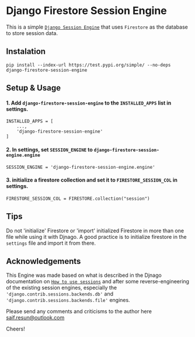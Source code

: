 # Django Firestore Session Engine

This is a simple [`Django Session Engine`](https://docs.djangoproject.com/en/dev/topics/http/sessions) that uses `Firestore` as the database to store session data.

## Instalation

```
pip install --index-url https://test.pypi.org/simple/ --no-deps django-firestore-session-engine

```

## Setup & Usage

#### 1. Add `django-firestore-session-engine` to the `INSTALLED_APPS` list in settings.

```
INSTALLED_APPS = [
    ...,
    'django-firestore-session-engine'
]
```

#### 2. In settings, set `SESSION_ENGINE` to `django-firestore-session-engine.engine`
 
```
SESSION_ENGINE = 'django-firestore-session-engine.engine'

```

#### 3. initialize a firestore collection and set it to `FIRESTORE_SESSION_COL` in settings.

```
FIRESTORE_SESSION_COL = FIRESTORE.collection("session")
```

## Tips

Do not 'initialize' Firestore or 'import' initialized Firestore in more than one file while using it with Djnago. A good practice is to initialize firestore in the `settings` file and import it from there.


## Acknowledgements

This Engine was made based on what is described in the Djnago documentation on [`How to use sessions`](https://docs.djangoproject.com/en/dev/topics/http/sessions/) and after some reverse-engineering of the existing session engines, especially the `'django.contrib.sessions.backends.db'` and `'django.contrib.sessions.backends.file'` engines.


Please send any  comments  and  criticisms  to the author here <a href="mailto:saif.resun@outlook.com">saif.resun@outlook.com</a>

Cheers!